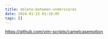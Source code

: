 ```yaml
---
title: delete-between-underscores
date: 2024-01-15 01:10:05
tags: []
---
```

https://github.com/vim-scripts/camelcasemotion

